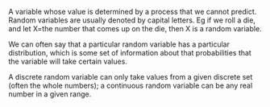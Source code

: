 A variable whose value is determined by a process that we cannot
predict. Random variables are usually denoted by capital letters. Eg if
we roll a die, and let X=the number that comes up on the die, then X is
a random variable.

We can often say that a particular random variable has a particular
distribution, which is some set of information about that probabilities
that the variable will take certain values.

A discrete random variable can only take values from a given discrete
set (often the whole numbers); a continuous random variable can be any
real number in a given range.
